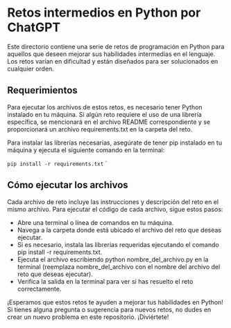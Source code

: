 # Retos intermedios en Python por ChatGPT

Este directorio contiene una serie de retos de programación en Python para aquellos que deseen mejorar sus habilidades intermedias en el lenguaje. Los retos varían en dificultad y están diseñados para ser solucionados en cualquier orden.
## Requerimientos

Para ejecutar los archivos de estos retos, es necesario tener Python instalado en tu máquina. Si algún reto requiere el uso de una librería específica, se mencionará en el archivo README correspondiente y se proporcionará un archivo requirements.txt en la carpeta del reto.

Para instalar las librerías necesarias, asegúrate de tener pip instalado en tu máquina y ejecuta el siguiente comando en la terminal:

```pip install -r requirements.txt```
`
## Cómo ejecutar los archivos

Cada archivo de reto incluye las instrucciones y descripción del reto en el mismo archivo. Para ejecutar el código de cada archivo, sigue estos pasos:

   - Abre una terminal o línea de comandos en tu máquina.
   - Navega a la carpeta donde está ubicado el archivo del reto que deseas ejecutar.
   - Si es necesario, instala las librerías requeridas ejecutando el comando pip install -r requirements.txt.
   - Ejecuta el archivo escribiendo python nombre_del_archivo.py en la terminal (reemplaza nombre_del_archivo con el nombre del archivo del reto que deseas ejecutar).
   - Verifica la salida en la terminal para ver si has resuelto el reto correctamente.

¡Esperamos que estos retos te ayuden a mejorar tus habilidades en Python! Si tienes alguna pregunta o sugerencia para nuevos retos, no dudes en crear un nuevo problema en este repositorio. ¡Diviértete!
